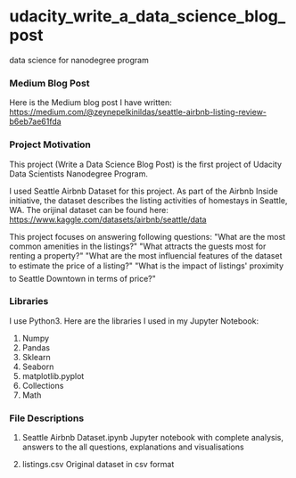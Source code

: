 # udacity_write_a_data_science_blog_post
data science for nanodegree program

### Medium Blog Post
Here is the Medium blog post I have written: https://medium.com/@zeynepelkinildas/seattle-airbnb-listing-review-b6eb7ae61fda


### Project Motivation
This project (Write a Data Science Blog Post) is the first project of Udacity Data Scientists Nanodegree Program.

I used Seattle Airbnb Dataset for this project. As part of the Airbnb Inside initiative, the dataset describes the listing activities of homestays in Seattle, WA. The orijinal dataset can be found here: https://www.kaggle.com/datasets/airbnb/seattle/data

This project focuses on answering following questions:
"What are the most common amenities in the listings?"
"What attracts the guests most for renting a property?"
"What are the most influencial features of the dataset to estimate the price of a listing?"
"What is the impact of listings' proximity to Seattle Downtown in terms of price?"


### Libraries
I use Python3. Here are the libraries I used in my Jupyter Notebook:
1. Numpy
2. Pandas
3. Sklearn
4. Seaborn
5. matplotlib.pyplot
6. Collections
7. Math


### File Descriptions
1. Seattle Airbnb Dataset.ipynb
Jupyter notebook with complete analysis, answers to the all questions, explanations and visualisations

2. listings.csv
Original dataset in csv format
